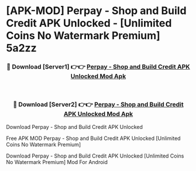 # [APK-MOD] Perpay - Shop and Build Credit APK Unlocked - [Unlimited Coins No Watermark Premium] 5a2zz



<div align="center">
<h3>🔴 Download [Server1] 👉👉 <a href="https://momento.my/?title=Perpay_-_Shop_and_Build_Credit_APK_Unlocked">Perpay - Shop and Build Credit APK Unlocked Mod Apk</a></h3><br>

<h3>🔴 Download [Server2] 👉👉 <a href="https://momento.my/?title=Perpay_-_Shop_and_Build_Credit_APK_Unlocked">Perpay - Shop and Build Credit APK Unlocked Mod Apk</a></h3>
</div>



Download Perpay - Shop and Build Credit APK Unlocked 

Free APK MOD Perpay - Shop and Build Credit APK Unlocked [Unlimited Coins No Watermark Premium]

Download Perpay - Shop and Build Credit APK Unlocked [Unlimited Coins No Watermark Premium] Mod For Android
